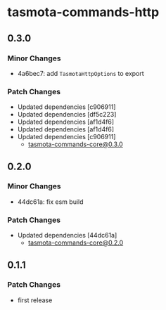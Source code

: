 # tasmota-commands-http

## 0.3.0

### Minor Changes

- 4a6bec7: add `TasmotaHttpOptions` to export

### Patch Changes

- Updated dependencies [c906911]
- Updated dependencies [df5c223]
- Updated dependencies [af1d4f6]
- Updated dependencies [af1d4f6]
- Updated dependencies [c906911]
  - tasmota-commands-core@0.3.0

## 0.2.0

### Minor Changes

- 44dc61a: fix esm build

### Patch Changes

- Updated dependencies [44dc61a]
  - tasmota-commands-core@0.2.0

## 0.1.1

### Patch Changes

- first release
